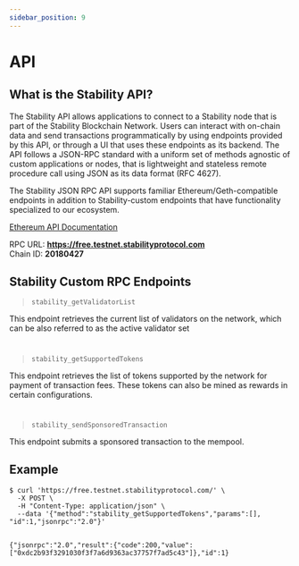 ```yaml
---
sidebar_position: 9
---
```


# API

## What is the Stability API?

The Stability API allows applications to connect to a Stability node that is part of the Stability Blockchain Network. Users can interact with on-chain data and send transactions programmatically by using endpoints provided by this API, or through a UI that uses these endpoints as its backend. The API follows a JSON-RPC standard with a uniform set of methods agnostic of custom applications or nodes, that is lightweight and stateless remote procedure call using JSON as its data format (RFC 4627).

The Stability JSON RPC API supports familiar Ethereum/Geth-compatible endpoints in addition to Stability-custom endpoints that have functionality specialized to our ecosystem.

[Ethereum API Documentation](https://ethereum.github.io/execution-apis/api-documentation/)

RPC URL: **https://free.testnet.stabilityprotocol.com**  
Chain ID: **20180427**

## Stability Custom RPC Endpoints

> `stability_getValidatorList`

This endpoint retrieves the current list of validators on the network, which can be also referred to as the active validator set

#

> `stability_getSupportedTokens`

This endpoint retrieves the list of tokens supported by the network for payment of transaction fees. These tokens can also be mined as rewards in certain configurations.

#

> `stability_sendSponsoredTransaction`

This endpoint submits a sponsored transaction to the mempool.

## Example

```
$ curl 'https://free.testnet.stabilityprotocol.com/' \
  -X POST \
  -H "Content-Type: application/json" \
  --data '{"method":"stability_getSupportedTokens","params":[], "id":1,"jsonrpc":"2.0"}'


{"jsonrpc":"2.0","result":{"code":200,"value":["0xdc2b93f3291030f3f7a6d9363ac37757f7ad5c43"]},"id":1}
```
